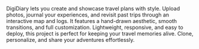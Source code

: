 DigiDiary lets you create and showcase travel plans with style. Upload photos, journal your experiences, and revisit past trips through an interactive map and logs. It features a hand-drawn aesthetic, smooth transitions, and full customization. Lightweight, responsive, and easy to deploy, this project is perfect for keeping your travel memories alive. Clone, personalize, and share your adventures effortlessly.
